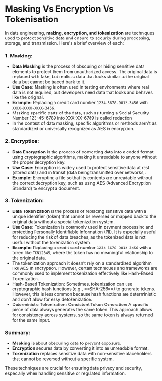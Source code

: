 # Masking Vs Encryption Vs Tokenisation

In data engineering, **making, encryption, and tokenization** are techniques used to protect sensitive data and ensure its security during processing, storage, and transmission. Here's a brief overview of each:

### 1. **Masking:**
   - **Data Masking** is the process of obscuring or hiding sensitive data elements to protect them from unauthorized access. The original data is replaced with fake, but realistic data that looks similar to the original data but cannot be traced back to it.
   - **Use Case:** Masking is often used in testing environments where real data is not required, but developers need data that looks and behaves like the original.
   - **Example:** Replacing a credit card number `1234-5678-9012-3456` with `XXXX-XXXX-XXXX-3456`. 
   - Masking specific parts of the data, such as turning a Social Security Number 123-45-6789 into XXX-XX-6789 is called redaction
   - In the context of data masking, specific algorithms or methods aren't as standardized or universally recognized as AES in encryption.

### 2. **Encryption:**
   - **Data Encryption** is the process of converting data into a coded format using cryptographic algorithms, making it unreadable to anyone without the proper decryption key.
   - **Use Case:** Encryption is widely used to protect sensitive data at rest (stored data) and in transit (data being transmitted over networks).
   - **Example:** Encrypting a file so that its contents are unreadable without the correct decryption key, such as using AES (Advanced Encryption Standard) to encrypt a document.

### 3. **Tokenization:**
   - **Data Tokenization** is the process of replacing sensitive data with a unique identifier (token) that cannot be reversed or mapped back to the original data without a special tokenization system.
   - **Use Case:** Tokenization is commonly used in payment processing and protecting Personally Identifiable Information (PII). It is especially useful for reducing the risk of data breaches, as the tokenized data is not useful without the tokenization system.
   - **Example:** Replacing a credit card number `1234-5678-9012-3456` with a token like `TKN12345`, where the token has no meaningful relationship to the original data.
   - The tokenization approach it doesn’t rely on a standardized algorithm like AES in encryption. However, certain techniques and frameworks are commonly used to implement tokenization effectively like Hash-Based Tokenization. 
   - Hash-Based Tokenization: Sometimes, tokenization can use cryptographic hash functions (e.g., ==SHA-256==) to generate tokens. However, this is less common because hash functions are deterministic and don’t allow for easy detokenization.
   - Deterministic Tokenization: Consistent Token Generation: A specific piece of data always generates the same token. This approach allows for consistency across systems, so the same token is always returned for the same input.


### Summary:
- **Masking** is about obscuring data to prevent exposure.
- **Encryption** secures data by converting it into an unreadable format.
- **Tokenization** replaces sensitive data with non-sensitive placeholders that cannot be reversed without a specific system.

These techniques are crucial for ensuring data privacy and security, especially when handling sensitive or regulated information.